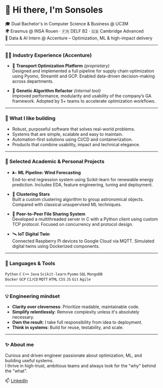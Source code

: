 # 👋 Hi there, I'm Sonsoles

🎓 Dual Bachelor's in Computer Science & Business @ UC3M  
🌍 Erasmus @ INSA Rouen · 🇫🇷 DELF B2 · 🇬🇧 Cambridge Advanced  
💼 Data & AI Intern @ Accenture – Optimization, ML & high-impact delivery

---

### 🧑‍💼 Industry Experience (Accenture)

- 🚚 **Transport Optimization Platform** *(proprietary)*  
  Designed and implemented a full pipeline for supply chain optimization using Pyomo, Streamlit and GCP. Enabled data-driven decision-making across departments.

- 🤖 **Genetic Algorithm Refactor** *(internal tool)*  
  Improved performance, modularity and usability of the company’s GA framework. Adopted by 5+ teams to accelerate optimization workflows.

---

### 🧠 What I like building

- Robust, purposeful software that solves real-world problems.  
- Systems that are simple, scalable and easy to maintain.  
- Automation-first solutions using CI/CD and containerization.  
- Products that combine usability, impact and technical elegance.

---

### 🧪 Selected Academic & Personal Projects

- 🌬️ **ML Pipeline: Wind Forecasting**  
  End-to-end regression system using Scikit-learn for renewable energy prediction. Includes EDA, feature engineering, tuning and deployment.

- 🌌 **Clustering Stars**  
  Built a custom clustering algorithm to group astronomical objects. Compared with classical unsupervised ML techniques.

- 🔌 **Peer-to-Peer File Sharing System**  
  Developed a multithreaded server in C with a Python client using custom TCP protocol. Focused on concurrency and protocol design.

- 🛰️ **IoT Digital Twin**  
  Connected Raspberry Pi devices to Google Cloud via MQTT. Simulated digital twins using Dockerized components.

---

### 🧰 Languages & Tools

`Python` `C` `C++` `Java` `Scikit-learn` `Pyomo` `SQL` `MongoDB`  
`Docker` `GCP` `CI/CD` `MQTT` `HTML` `CSS` `JS` `Git` `Agile`

---

### 💡 Engineering mindset

- **Clarity over cleverness**: Prioritize readable, maintainable code.
- **Simplify relentlessly**: Remove complexity unless it's absolutely necessary.
- **Own the result**: I take full responsibility from idea to deployment.
- **Think in systems**: Build for reuse, testability, and scale.

---

### ✨ About me

Curious and driven engineer passionate about optimization, ML, and building useful systems.  
I thrive in high-trust, ambitious teams and always look for the "why" behind the "what".

📫 [LinkedIn](https://www.linkedin.com/in/sonsoles-molina-abad-43197823a)
